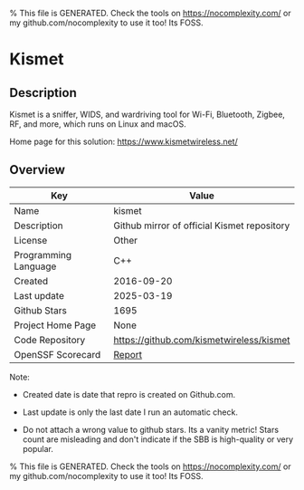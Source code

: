 
% This file is GENERATED. Check the tools on https://nocomplexity.com/ or my github.com/nocomplexity to use it too! Its FOSS. 

# Kismet

## Description 

Kismet is a sniffer, WIDS, and wardriving tool for Wi-Fi, Bluetooth, Zigbee, RF, and more, which runs on Linux and macOS.

Home page for this solution: https://www.kismetwireless.net/ 

## Overview 

| Key | Value |
| --- | --- |
| Name | kismet |
| Description | Github mirror of official Kismet repository |
| License | Other |
| Programming Language | C++ |
| Created | 2016-09-20 |
| Last update | 2025-03-19 |
| Github Stars | 1695 |
| Project Home Page | None |
| Code Repository | https://github.com/kismetwireless/kismet |
| OpenSSF Scorecard | [Report](https://securityscorecards.dev/viewer/?uri=github.com/kismetwireless/kismet) |

Note:
 - Created date is date that repro is created on Github.com. 

- Last update is only the last date I run an automatic check. 

- Do not attach a wrong value to github stars. Its a vanity metric! Stars count are misleading and 
don't indicate if the SBB is high-quality or very popular.

% This file is GENERATED. Check the tools on https://nocomplexity.com/ or my github.com/nocomplexity to use it too! Its FOSS. 

